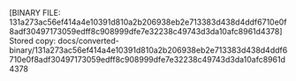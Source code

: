 [BINARY FILE: 131a273ac56ef414a4e10391d810a2b206938eb2e713383d438d4ddf6710e0f8adf30497173059edff8c908999dfe7e32238c49743d3da10afc8961d4378]
Stored copy: docs/converted-binary/131a273ac56ef414a4e10391d810a2b206938eb2e713383d438d4ddf6710e0f8adf30497173059edff8c908999dfe7e32238c49743d3da10afc8961d4378

